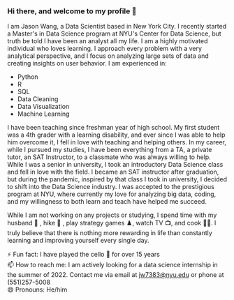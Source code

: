### Hi there, and welcome to my profile 👋

I am Jason Wang, a Data Scientist based in New York City. I recently started a Master's in Data Science program at NYU's Center for Data Science, but truth be told I have been an analyst all my life. I am a highly motivated individual who loves learning. I approach every problem with a very analytical perspective, and I focus on analyzing large sets of data and creating insights on user behavior. I am experienced in: 

+ Python
+ R 
+ SQL
+ Data Cleaning 
+ Data Visualization 
+ Machine Learning 

I have been teaching since freshman year of high school. My first student was a 4th grader with a learning disability, and ever since I was able to help him overcome it, I fell in love with teaching and helping others. In my career, while I pursued my studies, I have been everything from a TA, a private tutor, an SAT Instructor, to a classmate who was always willing to help. While I was a senior in university, I took an introductory Data Science class and fell in love with the field. I became an SAT instructor after graduation, but during the pandemic, inspired by that class I took in university, I decided to shift into the Data Science industry. I was accepted to the prestigious program at NYU, where currently my love for analyzing big data, coding, and my willingness to both learn and teach have helped me succeed.

While I am not working on any projects or studying, I spend time with my husband 	:two_men_holding_hands: , hike :hiking_boot: , play strategy games :chess_pawn:, watch TV :tv:, and cook :man_cook:. I truly believe that there is nothing more rewarding in life than constantly learning and improving yourself every single day.

⚡ Fun fact: I have played the cello :violin: for over 15 years
<br>
📫 How to reach me: I am actively looking for a data science internship in the summer of 2022. Contact me via email at jw7383@nyu.edu or phone at (551)257-5008
<br>
😄 Pronouns: He/him
<!--
**jw7383/jw7383** is a ✨ _special_ ✨ repository because its `README.md` (this file) appears on your GitHub profile.

Here are some ideas to get you started:

- 🔭 I’m currently working on ...
- 🌱 I’m currently learning ...
- 👯 I’m looking to collaborate on ...
- 🤔 I’m looking for help with ...
- 💬 Ask me about ...
- 📫 How to reach me: ...
- 😄 Pronouns: ...
- ⚡ Fun fact: ...
-->
